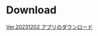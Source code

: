 # Download

[Ver.20231202 アプリのダウンロード](https://cmtest080.github.io/AboutHealthTechDemoApp/app-debug.apk)




